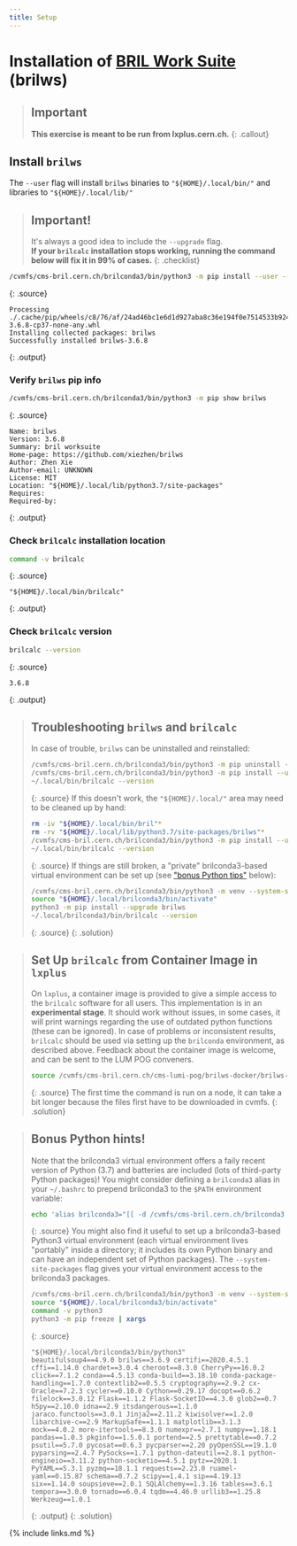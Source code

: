 ```yaml
---
title: Setup
---
```



# Installation of [BRIL Work Suite](https://cmslumi.web.cern.ch/#prerequisite) (brilws)

> ## Important
> **This exercise is meant to be run from lxplus.cern.ch.**
{: .callout}

<!--
## Brilconda3 (centrally-installed Python3 virtual environment)
Brilconda3 is a "centrally-installed" (available via [cvmfs](https://cvmfs.readthedocs.io/en/stable/)) Python3 [virtual environment](https://realpython.com/python-virtual-environments-a-primer/)

```bash
ssh lxplus
[[ "${SHELL##*/}" != 'bash' ]] && bash # spawn a bash shell if not in a bash shell
export PATH="${HOME}/.local/bin:/cvmfs/cms-bril.cern.ch/brilconda3/bin:${PATH}" # prepend prerequisites to $PATH
command -v python3
python3 --version
```
{: .source}
```
/cvmfs/cms-bril.cern.ch/brilconda3/bin/python3
Python 3.7.6
```
{: .output}
-->


## Install `brilws`
The `--user` flag will install `brilws` binaries to `"${HOME}/.local/bin/"` and libraries to `"${HOME}/.local/lib/"`
> ## Important!
> It's always a good idea to include the `--upgrade` flag.\
> **If your `brilcalc` installation stops working, running the command below will fix it in 99% of cases.**
{: .checklist}

```bash
/cvmfs/cms-bril.cern.ch/brilconda3/bin/python3 -m pip install --user --upgrade brilws
```
{: .source}
```
Processing ./.cache/pip/wheels/c8/76/af/24ad46bc1e6d1d927aba8c36e194f0e7514533b92455d29394/brilws-3.6.8-cp37-none-any.whl
Installing collected packages: brilws
Successfully installed brilws-3.6.8
```
{: .output}

### Verify `brilws` pip info
```bash
/cvmfs/cms-bril.cern.ch/brilconda3/bin/python3 -m pip show brilws
```
{: .source}
```
Name: brilws
Version: 3.6.8
Summary: bril worksuite
Home-page: https://github.com/xiezhen/brilws
Author: Zhen Xie
Author-email: UNKNOWN
License: MIT
Location: "${HOME}/.local/lib/python3.7/site-packages"
Requires:
Required-by:
```
{: .output}

### Check `brilcalc` installation location
```bash
command -v brilcalc
```
{: .source}
```
"${HOME}/.local/bin/brilcalc"
```
{: .output}

### Check `brilcalc` version
```bash
brilcalc --version
```
{: .source}
```
3.6.8
```
{: .output}

> ## Troubleshooting `brilws` and `brilcalc`
> In case of trouble, `brilws` can be uninstalled and reinstalled:
> ```bash
> /cvmfs/cms-bril.cern.ch/brilconda3/bin/python3 -m pip uninstall -y brilws
> /cvmfs/cms-bril.cern.ch/brilconda3/bin/python3 -m pip install --user --upgrade brilws
> ~/.local/bin/brilcalc --version
> ```
> {: .source}
> If this doesn't work, the `"${HOME}/.local/"` area may need to be cleaned up by hand:
> ```bash
> rm -iv "${HOME}/.local/bin/bril"*
> rm -rv "${HOME}/.local/lib/python3.7/site-packages/brilws"*
> /cvmfs/cms-bril.cern.ch/brilconda3/bin/python3 -m pip install --user --upgrade brilws
> ~/.local/bin/brilcalc --version
> ```
> {: .source}
> If things are still broken, a "private" brilconda3-based virtual environment can be set up (see ["bonus Python tips"](https://delannoy.github.io/cms-das-lumi-short-exercise/setup.html#bonus-python-hints) below):
> ```bash
> /cvmfs/cms-bril.cern.ch/brilconda3/bin/python3 -m venv --system-site-packages "${HOME}/.local/brilconda3"
> source "${HOME}/.local/brilconda3/bin/activate"
> python3 -m pip install --upgrade brilws
> ~/.local/brilconda3/bin/brilcalc --version
> ```
> {: .source}
{: .solution}

> ## Set Up `brilcalc` from Container Image in `lxplus`
> On `lxplus`, a container image is provided to give a simple access to the `brilcalc` software for all users.
> This implementation is in an **experimental stage**.
> It should work without issues, in some cases, it will print warnings regarding the use of outdated python functions (these can be ignored).
> In case of problems or inconsistent results, `brilcalc` should be used via setting up the `brilconda` environment, as described above.
> Feedback about the container image is welcome, and can be sent to the LUM POG conveners.
> ```bash
> source /cvmfs/cms-bril.cern.ch/cms-lumi-pog/brilws-docker/brilws-env
> ```
> {: .source}
> The first time the command is run on a node, it can take a bit longer because the files first have to be downloaded in cvmfs.
{: .solution}

> ## Bonus Python hints!
> Note that the brilconda3 virtual environment offers a faily recent version of Python (3.7) and batteries are included (lots of third-party Python packages)!
> You might consider defining a `brilconda3` alias in your `~/.bashrc` to prepend brilconda3 to the `$PATH` environment variable:
> ```bash
> echo 'alias brilconda3="[[ -d /cvmfs/cms-bril.cern.ch/brilconda3 ]] && export PATH=/cvmfs/cms-bril.cern.ch/brilconda3/bin:${PATH}"' >> "${HOME}/.bashrc"
> ```
> {: .source}
> You might also find it useful to set up a brilconda3-based Python3 virtual environment (each virtual environment lives "portably" inside a directory; it includes its own Python binary and can have an independent set of Python packages).
The `--system-site-packages` flag gives your virtual environment access to the brilconda3 packages.
> ```bash
> /cvmfs/cms-bril.cern.ch/brilconda3/bin/python3 -m venv --system-site-packages "${HOME}/.local/brilconda3"
> source "${HOME}/.local/brilconda3/bin/activate"
> command -v python3
> python3 -m pip freeze | xargs
> ```
> {: .source}
> ```
> "${HOME}/.local/brilconda3/bin/python3"
> beautifulsoup4==4.9.0 brilws==3.6.9 certifi==2020.4.5.1 cffi==1.14.0 chardet==3.0.4 cheroot==8.3.0 CherryPy==16.0.2 click==7.1.2 conda==4.5.13 conda-build==3.18.10 conda-package-handling==1.7.0 contextlib2==0.5.5 cryptography==2.9.2 cx-Oracle==7.2.3 cycler==0.10.0 Cython==0.29.17 docopt==0.6.2 filelock==3.0.12 Flask==1.1.2 Flask-SocketIO==4.3.0 glob2==0.7 h5py==2.10.0 idna==2.9 itsdangerous==1.1.0 jaraco.functools==3.0.1 Jinja2==2.11.2 kiwisolver==1.2.0 libarchive-c==2.9 MarkupSafe==1.1.1 matplotlib==3.1.3 mock==4.0.2 more-itertools==8.3.0 numexpr==2.7.1 numpy==1.18.1 pandas==1.0.3 pkginfo==1.5.0.1 portend==2.5 prettytable==0.7.2 psutil==5.7.0 pycosat==0.6.3 pycparser==2.20 pyOpenSSL==19.1.0 pyparsing==2.4.7 PySocks==1.7.1 python-dateutil==2.8.1 python-engineio==3.11.2 python-socketio==4.5.1 pytz==2020.1 PyYAML==5.3.1 pyzmq==18.1.1 requests==2.23.0 ruamel-yaml==0.15.87 schema==0.7.2 scipy==1.4.1 sip==4.19.13 six==1.14.0 soupsieve==2.0.1 SQLAlchemy==1.3.16 tables==3.6.1 tempora==3.0.0 tornado==6.0.4 tqdm==4.46.0 urllib3==1.25.8 Werkzeug==1.0.1
> ```
> {: .output}
{: .solution}

{% include links.md %}
